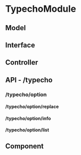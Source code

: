 # TypechoModule

## Model

## Interface

## Controller

## API - /typecho

### /typecho/option

#### /typecho/option/replace

#### /typecho/option/info

#### /typecho/option/list

## Component
